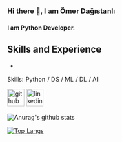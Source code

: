 ### Hi there 👋, I am Ömer Dağıstanlı
#### I am Python Developer.

## Skills and Experience
* 
Skills: Python / DS / ML / DL / AI



[<img src='https://cdn.jsdelivr.net/npm/simple-icons@3.0.1/icons/github.svg' alt='github' height='40'>](https://github.com/omerdagistanli)  [<img src='https://cdn.jsdelivr.net/npm/simple-icons@3.0.1/icons/linkedin.svg' alt='linkedin' height='40'>](https://www.linkedin.com/in/omerdagistanli/)  

![Anurag's github stats](https://github-readme-stats.vercel.app/api?username=omerdagistanli&show_icons=true&theme=merko)

[![Top Langs](https://github-readme-stats.vercel.app/api/top-langs/?username=omerdagistanli)](https://github.com/anuraghazra/github-readme-stats)

